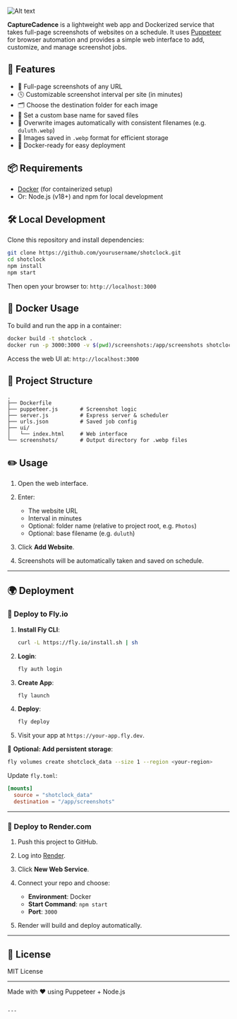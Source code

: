 ![Alt text](https://#)

**CaptureCadence** is a lightweight web app and Dockerized service that takes full-page screenshots of websites on a schedule. It uses [Puppeteer](https://pptr.dev/) for browser automation and provides a simple web interface to add, customize, and manage screenshot jobs.

## 🚀 Features

- 📸 Full-page screenshots of any URL
- 🕓 Customizable screenshot interval per site (in minutes)
- 🗂️ Choose the destination folder for each image
- 📝 Set a custom base name for saved files
- 🔁 Overwrite images automatically with consistent filenames (e.g. `duluth.webp`)
- 💾 Images saved in `.webp` format for efficient storage
- 🧰 Docker-ready for easy deployment

## 📦 Requirements

- [Docker](https://www.docker.com/) (for containerized setup)
- Or: Node.js (v18+) and npm for local development

## 🛠️ Local Development

Clone this repository and install dependencies:

```bash
git clone https://github.com/yourusername/shotclock.git
cd shotclock
npm install
npm start
````

Then open your browser to:
`http://localhost:3000`

## 🐳 Docker Usage

To build and run the app in a container:

```bash
docker build -t shotclock .
docker run -p 3000:3000 -v $(pwd)/screenshots:/app/screenshots shotclock
```

Access the web UI at:
`http://localhost:3000`

## 📁 Project Structure

```
.
├── Dockerfile
├── puppeteer.js       # Screenshot logic
├── server.js          # Express server & scheduler
├── urls.json          # Saved job config
├── ui/
│   └── index.html     # Web interface
└── screenshots/       # Output directory for .webp files
```

## ✏️ Usage

1. Open the web interface.
2. Enter:

   * The website URL
   * Interval in minutes
   * Optional: folder name (relative to project root, e.g. `Photos`)
   * Optional: base filename (e.g. `duluth`)
3. Click **Add Website**.
4. Screenshots will be automatically taken and saved on schedule.

---

## 🌍 Deployment

### 🚀 Deploy to Fly.io

1. **Install Fly CLI**:

   ```bash
   curl -L https://fly.io/install.sh | sh
   ```

2. **Login**:

   ```bash
   fly auth login
   ```

3. **Create App**:

   ```bash
   fly launch
   ```

4. **Deploy**:

   ```bash
   fly deploy
   ```

5. Visit your app at `https://your-app.fly.dev`.

💾 **Optional: Add persistent storage**:

```bash
fly volumes create shotclock_data --size 1 --region <your-region>
```

Update `fly.toml`:

```toml
[mounts]
  source = "shotclock_data"
  destination = "/app/screenshots"
```

---

### 🧪 Deploy to Render.com

1. Push this project to GitHub.
2. Log into [Render](https://render.com).
3. Click **New Web Service**.
4. Connect your repo and choose:

   * **Environment**: Docker
   * **Start Command**: `npm start`
   * **Port**: `3000`
5. Render will build and deploy automatically.

---

## 📄 License

MIT License

---

Made with ❤️ using Puppeteer + Node.js

```

---

```
